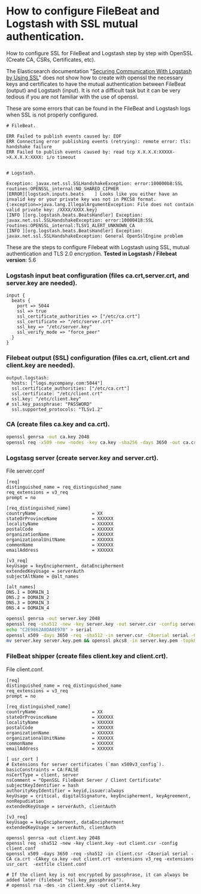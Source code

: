 # How to configure FileBeat and Logstash with SSL mutual authentication.

How to configure SSL for FileBeat and Logstash step by step with OpenSSL (Create CA, CSRs, Certificates, etc).

The Elasticsearch documentation "[Securing Communication With Logstash by Using SSL](https://www.elastic.co/guide/en/beats/filebeat/current/configuring-ssl-logstash.html)" does not show how to create with openssl the necessary keys and certificates to have the mutual authentication between FileBeat (output) and Logstash (input). It is not a difficult task but it can be very tedious if you are not familiar with the use of openssl.

These are some errors that can be found in the FileBeat and Logstash logs when SSL is not properly configured.
```
# FileBeat.

ERR Failed to publish events caused by: EOF
ERR Connecting error publishing events (retrying): remote error: tls: handshake failure
ERR Failed to publish events caused by: read tcp X.X.X.X:XXXXX->X.X.X.X:XXXX: i/o timeout


# Logstash.

Exception: javax.net.ssl.SSLHandshakeException: error:100000b8:SSL routines:OPENSSL_internal:NO_SHARED_CIPHER
[ERROR][logstash.inputs.beats    ] Looks like you either have an invalid key or your private key was not in PKCS8 format. {:exception=>java.lang.IllegalArgumentException: File does not contain valid private key: /XXXX/XXXX.key}
[INFO ][org.logstash.beats.BeatsHandler] Exception: javax.net.ssl.SSLHandshakeException: error:10000418:SSL routines:OPENSSL_internal:TLSV1_ALERT_UNKNOWN_CA
[INFO ][org.logstash.beats.BeatsHandler] Exception: javax.net.ssl.SSLHandshakeException: General OpenSslEngine problem
```

These are the steps to configure Filebeat with Logstash using SSL, mutual authentication and TLS 2.0 encryption.
**Tested in Logstash / Filebeat version**: 5.6

### Logstash input beat configuration (files ca.crt,server.crt, and server.key are needed).
```
input {
  beats {
    port => 5044
    ssl => true
    ssl_certificate_authorities => ["/etc/ca.crt"]
    ssl_certificate => "/etc/server.crt"
    ssl_key => "/etc/server.key"
    ssl_verify_mode => "force_peer"
  }
}
```

### Filebeat output (SSL) configuration (files ca.crt, client.crt and client.key are needed).
```
output.logstash:
  hosts: ["logs.mycompany.com:5044"]
  ssl.certificate_authorities: ["/etc/ca.crt"]
  ssl.certificate: "/etc/client.crt"
  ssl.key: "/etc/client.key"
# ssl.key_passphrase: "PASSWORD"
  ssl.supported_protocols: "TLSv1.2"
```

### CA (create files ca.key and ca.crt).
```bash
openssl genrsa -out ca.key 2048
openssl req -x509 -new -nodes -key ca.key -sha256 -days 3650 -out ca.crt
```

### Logstasg server (create server.key and server.crt).

File server.conf
```
[req]
distinguished_name = req_distinguished_name
req_extensions = v3_req
prompt = no

[req_distinguished_name]
countryName                     = XX
stateOrProvinceName             = XXXXXX
localityName                    = XXXXXX
postalCode                      = XXXXXX
organizationName                = XXXXXX
organizationalUnitName          = XXXXXX
commonName                      = XXXXXX
emailAddress                    = XXXXXX

[v3_req]
keyUsage = keyEncipherment, dataEncipherment
extendedKeyUsage = serverAuth
subjectAltName = @alt_names

[alt_names]
DNS.1 = DOMAIN_1
DNS.2 = DOMAIN_2
DNS.3 = DOMAIN_3
DNS.4 = DOMAIN_4
```

```bash
openssl genrsa -out server.key 2048
openssl req -sha512 -new -key server.key -out server.csr -config server.conf
echo "C2E9862A0DA8E970" > serial
openssl x509 -days 3650 -req -sha512 -in server.csr -CAserial serial -CA ca.crt -CAkey ca.key -out server.crt -extensions v3_req -extfile server.conf
mv server.key server.key.pem && openssl pkcs8 -in server.key.pem -topk8 -nocrypt -out server.key
```

### FileBeat shipper (create files client.key and client.crt).

File client.conf.
```
[req]
distinguished_name = req_distinguished_name
req_extensions = v3_req
prompt = no
 
[req_distinguished_name]
countryName                     = XX
stateOrProvinceName             = XXXXXX
localityName                    = XXXXXX
postalCode                      = XXXXXX
organizationName                = XXXXXX
organizationalUnitName          = XXXXXX
commonName                      = XXXXXX
emailAddress                    = XXXXXX

[ usr_cert ]
# Extensions for server certificates (`man x509v3_config`).
basicConstraints = CA:FALSE
nsCertType = client, server
nsComment = "OpenSSL FileBeat Server / Client Certificate"
subjectKeyIdentifier = hash
authorityKeyIdentifier = keyid,issuer:always
keyUsage = critical, digitalSignature, keyEncipherment, keyAgreement, nonRepudiation
extendedKeyUsage = serverAuth, clientAuth

[v3_req]
keyUsage = keyEncipherment, dataEncipherment
extendedKeyUsage = serverAuth, clientAuth
```
```
openssl genrsa -out client.key 2048
openssl req -sha512 -new -key client.key -out client.csr -config client.conf
openssl x509 -days 3650 -req -sha512 -in client.csr -CAserial serial -CA ca.crt -CAkey ca.key -out client.crt -extensions v3_req -extensions usr_cert  -extfile client.conf
```
```
# If the client key is not encrypted by passphrase, it can always be added later (filebeat "ssl.key_passphrase").
# openssl rsa -des -in client.key -out client4.key
```
